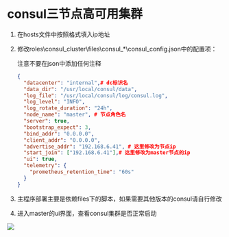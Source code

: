 # consul三节点高可用集群

1. 在hosts文件中按照格式填入ip地址

2. 修改roles\consul_cluster\files\consul_*\consul_config.json中的配置项：

   注意不要在json中添加任何注释

   ```json
   {
     "datacenter": "internal",# dc标识名
     "data_dir": "/usr/local/consul/data",
     "log_file": "/usr/local/consul/log/consul.log",
     "log_level": "INFO",
     "log_rotate_duration": "24h",
     "node_name": "master", # 节点角色名
     "server": true,
     "bootstrap_expect": 3,
     "bind_addr": "0.0.0.0",
     "client_addr": "0.0.0.0",
     "advertise_addr": "192.168.6.41", # 这里修改为节点ip
     "start_join": ["192.168.6.41"],# 这里修改为master节点的ip
     "ui": true,
     "telemetry": {
       "prometheus_retention_time": "60s"
     }
   }
   ```

   

3. 主程序部署主要是依赖files下的脚本，如果需要其他版本的consul请自行修改

4. 进入master的ui界面，查看consul集群是否正常启动

![](E:\Ansible&运维脚本\consul_cluster\images\20240201223904.png)
